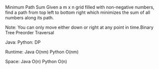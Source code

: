 Minimum Path Sum
Given a m x n grid filled with non-negative numbers, find a path from top left to bottom right which minimizes the sum of all numbers along its path.

Note: You can only move either down or right at any point in time.Binary Tree Preorder Traversal 


Java:
Python:
DP

Runtime:
Java O(nm) Python O(nm)

Space:
Java O(n) Python O(n)
